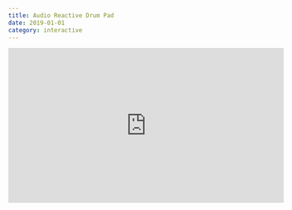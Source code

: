```yaml
---
title: Audio Reactive Drum Pad
date: 2019-01-01
category: interactive
---
```


<iframe width="560" height="315" src="https://www.youtube.com/embed/8MUhB41oi88" frameborder="0" allow="accelerometer; autoplay; encrypted-media; gyroscope; picture-in-picture" allowfullscreen></iframe>